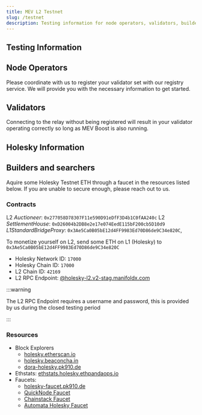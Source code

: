 ```yaml
---
title: MEV L2 Testnet
slug: /testnet
description: Testing information for node operators, validators, builders, and searchers.
---
```


## Testing Information

## Node Operators

Please coordinate with us to register your validator set with our registry service. We will provide
you with the necessary information to get started.

## Validators

Connecting to the relay without being registered will result in your validator operating correctly
so long as MEV Boost is also running.

## Holesky Information

## Builders and searchers

Aquire some Holesky Testnet ETH through a faucet in the resources listed below. If you are unable to
secure enough, please reach out to us.

### Contracts

L2 _Auctioneer_: `0x277058D78307F11e590D91eDfF3D4b1C0fAA240c` L2 _SettlementHouse_:
`0xD26004b2DB8e2e17e074EedE115bF200cb5D10d9` _L1StandardBridgeProxy_:
`0x3Ae5Ca0B05bE12d4FF9983Ed70D86de9C34e820C`,

To monetize yourself on L2, send some ETH on L1 (Holesky) to
`0x3Ae5Ca0B05bE12d4FF9983Ed70D86de9C34e820C`

- Holesky Network ID: `17000`
- Holesky Chain ID: `17000`
- L2 Chain ID: `42169`
- L2 RPC Endpoint: [@holesky-l2.v2-stag.manifoldx.com](https://holesky-l2.v2-stag.manifoldx.com/)

:::warning

The L2 RPC Endpoint requires a username and password, this is provided by us during the closed testing period

:::

### Resources

- Block Explorers
  - [holesky.etherscan.io](https://holesky.etherscan.io/)
  - [holesky.beaconcha.in](https://holesky.beaconcha.in/)
  - [dora-holesky.pk910.de](https://dora-holesky.pk910.de/)
- Ethstats: [ethstats.holesky.ethpandaops.io](https://ethstats.holesky.ethpandaops.io)
- Faucets:
  - [holesky-faucet.pk910.de](https://holesky-faucet.pk910.de/)
  - [QuickNode Faucet](https://faucet.quicknode.com/ethereum/holesky)
  - [Chainstack Faucet](https://faucet.chainstack.com/holesky-faucet)
  - [Automata Holesky Faucet](https://holeskyfaucet.io)
